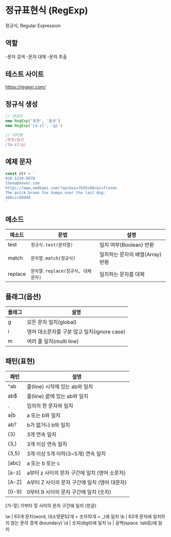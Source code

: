# 정규표현식 (RegExp)

정규식, Regular Expression

## 역할

-문자 검색
-문자 대체
-문자 추출

## 테스트 사이트

https://regexr.com/

## 정규식 생성

```js
// 생성자
new RegExp('표현', '옵션')
new RegExp('[a-z]', 'gi')

// 리터럴
/표현/옵션
/[a-z]/gi
```

## 예제 문자

```js
const str = `
010-1234-5678
theew@naver.com
https://www,omdbapi.com/?apikey=7035c60c&s=frozen
The puick brown fox humps over the lazt dog.
abbcccddddd
`
```

## 메소드

메소드 | 문법 | 설명
--|--|--
test | `정규식.test(문자열)` | 일치 여부(Boolean) 반환
match | `문자열.match(정규식)` | 일치하는 문자의 배열(Array) 반환
replace | `문자열.replace(정규식, 대체문자)` | 일치하는 문자를 대체


## 플래그(옵션)

플래그 | 설명
--|--
g | 모든 문자 일치(global)
i | 영어 대소문자를 구분 않고 일치(ignore case)
m | 여러 줄 일치(multi line)

## 패턴(표현)

패턴 | 설명
--|--
^ab | 줄(line) 시작에 있는 ab와 일치
ab$ | 줄(line) 끝에 있는 ab와 일치
. | 임의의 한 문자와 일치
a&verbar;b | a 또는 b와 일치
ab? | b가 없거나 b와 일치
{3} | 3개 연속 일치
{3,} | 3개 이상 연속 일치
{3,5} | 3개 이상 5개 이하(3~5개) 연속 일치
[abc] | a 또는 b 또는 c
[a-z] | a부터 z 사이의 문자 구간에 일치 (영어 소문자)
[A-Z] | A부터 Z 사이의 문자 구간에 일치 (영어 대문자)
[0-9] | 0부터 9 사이의 문자 구간에 일치 (숫자)
[가-힣] 가부터 힣 사이의 문자 구간에 일치 (한글)

\w | 63개 문자(word, 대소영문52개 + 숫자10개 + _)에 일치
\b | 63개 문자에 일치하지 않는 문자 경계 (boundary)
\d | 숫자(digit)에 일치
\s | 공백(space. tab등)에 일치